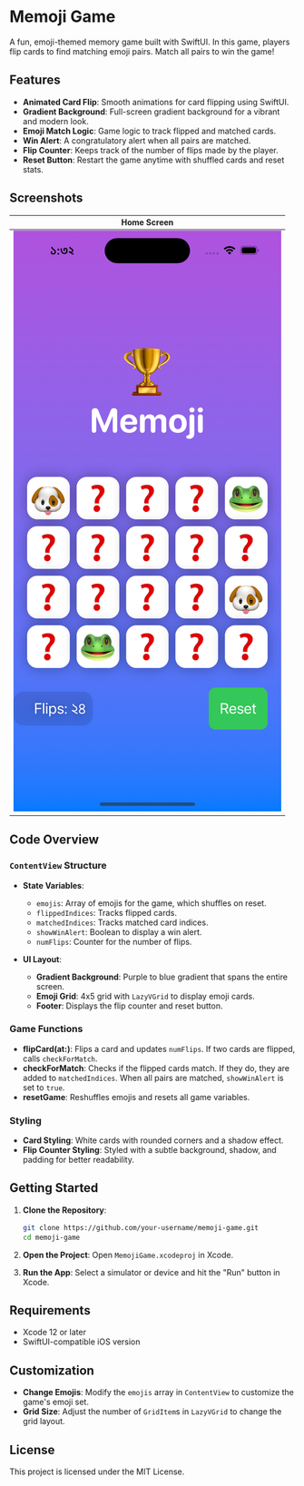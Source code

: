 # Memoji Game

A fun, emoji-themed memory game built with SwiftUI. In this game, players flip cards to find matching emoji pairs. Match all pairs to win the game!

## Features

- **Animated Card Flip**: Smooth animations for card flipping using SwiftUI.
- **Gradient Background**: Full-screen gradient background for a vibrant and modern look.
- **Emoji Match Logic**: Game logic to track flipped and matched cards.
- **Win Alert**: A congratulatory alert when all pairs are matched.
- **Flip Counter**: Keeps track of the number of flips made by the player.
- **Reset Button**: Restart the game anytime with shuffled cards and reset stats.

## Screenshots

| Home Screen | 
|-------------|
|![Game Screenshot](screenshot/ss.png)


## Code Overview

### `ContentView` Structure

- **State Variables**:
  - `emojis`: Array of emojis for the game, which shuffles on reset.
  - `flippedIndices`: Tracks flipped cards.
  - `matchedIndices`: Tracks matched card indices.
  - `showWinAlert`: Boolean to display a win alert.
  - `numFlips`: Counter for the number of flips.

- **UI Layout**:
  - **Gradient Background**: Purple to blue gradient that spans the entire screen.
  - **Emoji Grid**: 4x5 grid with `LazyVGrid` to display emoji cards.
  - **Footer**: Displays the flip counter and reset button.

### Game Functions

- **flipCard(at:)**: Flips a card and updates `numFlips`. If two cards are flipped, calls `checkForMatch`.
- **checkForMatch**: Checks if the flipped cards match. If they do, they are added to `matchedIndices`. When all pairs are matched, `showWinAlert` is set to `true`.
- **resetGame**: Reshuffles emojis and resets all game variables.

### Styling

- **Card Styling**: White cards with rounded corners and a shadow effect.
- **Flip Counter Styling**: Styled with a subtle background, shadow, and padding for better readability.

## Getting Started

1. **Clone the Repository**:
   ```bash
   git clone https://github.com/your-username/memoji-game.git
   cd memoji-game
   ```

2. **Open the Project**:
   Open `MemojiGame.xcodeproj` in Xcode.

3. **Run the App**:
   Select a simulator or device and hit the "Run" button in Xcode.

## Requirements

- Xcode 12 or later
- SwiftUI-compatible iOS version

## Customization

- **Change Emojis**: Modify the `emojis` array in `ContentView` to customize the game's emoji set.
- **Grid Size**: Adjust the number of `GridItem`s in `LazyVGrid` to change the grid layout.

## License

This project is licensed under the MIT License.
```
